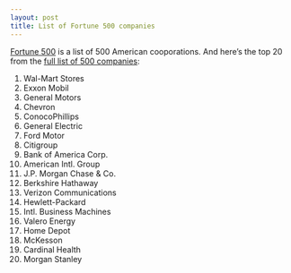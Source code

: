```yaml
---
layout: post
title: List of Fortune 500 companies
---
```


[Fortune 500](http://en.wikipedia.org/wiki/Fortune_500) is a list of 500 American cooporations. And here’s the top 20 from the [full list of 500 companies](http://money.cnn.com/magazines/fortune/fortune500/2007/full_list/index.html):

1. Wal-Mart Stores
2. Exxon Mobil
3. General Motors
4. Chevron
5. ConocoPhillips
6. General Electric
7. Ford Motor
8. Citigroup
9. Bank of America Corp.
10. American Intl. Group
11. J.P. Morgan Chase & Co.
12. Berkshire Hathaway
13. Verizon Communications
14. Hewlett-Packard
15. Intl. Business Machines
16. Valero Energy
17. Home Depot
18. McKesson
19. Cardinal Health
20. Morgan Stanley
